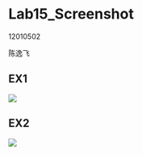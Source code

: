 # Lab15_Screenshot

12010502

陈逸飞

## EX1

![](/Users/ericchen/Desktop/cppLab/Lab15/Ex1.jpg)

## EX2

![](/Users/ericchen/Desktop/cppLab/Lab15/Ex2.jpg)

